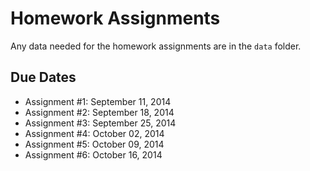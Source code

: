 Homework Assignments
=========

Any data needed for the homework assignments are in the `data` folder.

Due Dates
-------

- Assignment #1: September 11, 2014
- Assignment #2: September 18, 2014
- Assignment #3: September 25, 2014
- Assignment #4: October 02, 2014
- Assignment #5: October 09, 2014
- Assignment #6: October 16, 2014
